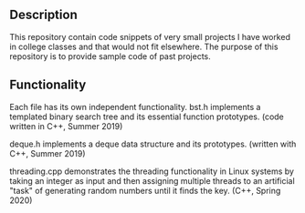## Description ##
This repository contain code snippets of very small projects I have worked in college classes and that would not fit elsewhere. The purpose of this repository is to provide sample code of past projects.

## Functionality ##
Each file has its own independent functionality.
bst.h implements a templated binary search tree and its essential function prototypes. (code written in C++, Summer 2019)

deque.h implements a deque data structure and its prototypes. (written with C++, Summer 2019)

threading.cpp demonstrates the threading functionality in Linux systems by taking an integer as input and then assigning multiple threads to an artificial "task" of generating random numbers until it finds the key. (C++, Spring 2020)
